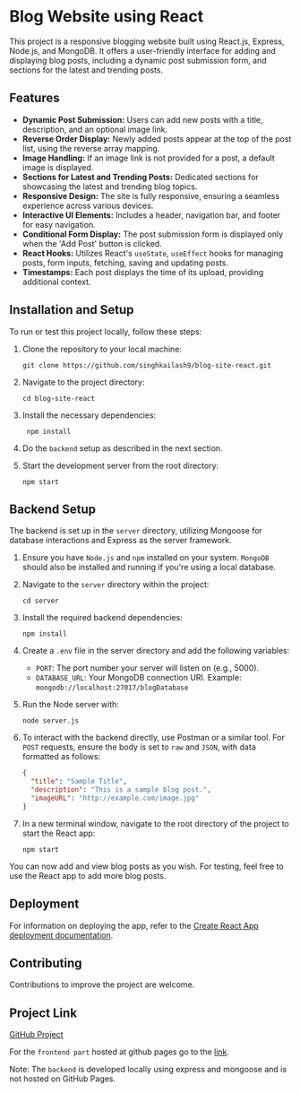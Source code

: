 # Blog Website using React

This project is a responsive blogging website built using React.js, Express, Node.js, and MongoDB. It offers a user-friendly interface for adding and displaying blog posts, including a dynamic post submission form, and sections for the latest and trending posts.

## Features

- **Dynamic Post Submission:** Users can add new posts with a title, description, and an optional image link.
- **Reverse Order Display:** Newly added posts appear at the top of the post list, using the reverse array mapping.
- **Image Handling:** If an image link is not provided for a post, a default image is displayed.
- **Sections for Latest and Trending Posts:** Dedicated sections for showcasing the latest and trending blog topics.
- **Responsive Design:** The site is fully responsive, ensuring a seamless experience across various devices.
- **Interactive UI Elements:** Includes a header, navigation bar, and footer for easy navigation.
- **Conditional Form Display:** The post submission form is displayed only when the 'Add Post' button is clicked.
- **React Hooks:** Utilizes React's `useState`, `useEffect` hooks for managing posts, form inputs, fetching, saving and updating posts.
- **Timestamps:** Each post displays the time of its upload, providing additional context.

## Installation and Setup

To run or test this project locally, follow these steps:

1. Clone the repository to your local machine:
   ```
   git clone https://github.com/singhkailash9/blog-site-react.git
   ```

2. Navigate to the project directory:
    ```
    cd blog-site-react
    ```

3. Install the necessary dependencies:
   ```
    npm install
   ```

4. Do the `backend` setup as described in the next section.

5. Start the development server from the root directory:
    ```
    npm start
    ```

## Backend Setup

The backend is set up in the `server` directory, utilizing Mongoose for database interactions and Express as the server framework.

1. Ensure you have `Node.js` and `npm` installed on your system. `MongoDB` should also be installed and running if you're using a local database.

2. Navigate to the `server` directory within the project:
    ```
    cd server
    ```

3. Install the required backend dependencies:
    ```
    npm install
    ```

4. Create a `.env` file in the server directory and add the following variables:
   - `PORT`: The port number your server will listen on (e.g., 5000).
   - `DATABASE_URL`: Your MongoDB connection URI. Example: `mongodb://localhost:27017/blogDatabase`

5. Run the Node server with:
    ```
    node server.js
    ```

6. To interact with the backend directly, use Postman or a similar tool. For `POST` requests, ensure the body is set to `raw` and `JSON`, with data formatted as follows:
    ```json
    {
      "title": "Sample Title",
      "description": "This is a sample blog post.",
      "imageURL": "http://example.com/image.jpg"
    }
    ```

7. In a new terminal window, navigate to the root directory of the project to start the React app:
    ```
    npm start
    ```

You can now add and view blog posts as you wish. For testing, feel free to use the React app to add more blog posts.

## Deployment

For information on deploying the app, refer to the [Create React App deployment documentation](https://create-react-app.dev/docs/deployment/#github-pages).

## Contributing

Contributions to improve the project are welcome.

## Project Link

[GitHub Project](https://github.com/singhkailash9/blog-site-react)

For the `frontend part` hosted at github pages go to the [link](https://singhkailash9.github.io/blog-site-react).

Note: The `backend` is developed locally using express and mongoose and is not hosted on GitHub Pages.